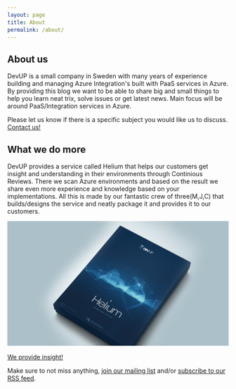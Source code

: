 ```yaml
---
layout: page
title: About
permalink: /about/
---
```


## About us
DevUP is a small company in Sweden with many years of experience building and managing Azure Integration's built with PaaS services in Azure. By providing this blog we want to be able to share big and small things to help you learn neat trix, solve issues or get latest news. Main focus will be around PaaS/Integration services in Azure.

Please let us know if there is a specific subject you would like us to discuss.
[Contact us!](mailto:support@devup.solutions)

## What we do more
DevUP provides a service called Helium that helps our customers get insight and understanding in their environments through Continious Reviews. There we scan Azure environments and based on the result we share even more experience and knowledge based on your implementations. All this is made by our fantastic crew of three(M,J,C) that builds/designs the service and neatly package it and provides it to our customers.

![Helium box](/assets/images/heliumbox.jpg)

[We provide insight!](https://devup.solutions)


Make sure to not miss anything, <a href="http://eepurl.com/h6evyf" target="_blank">join our mailing list</a> and/or <a href="/feed.xml">subscribe to our RSS feed</a>.